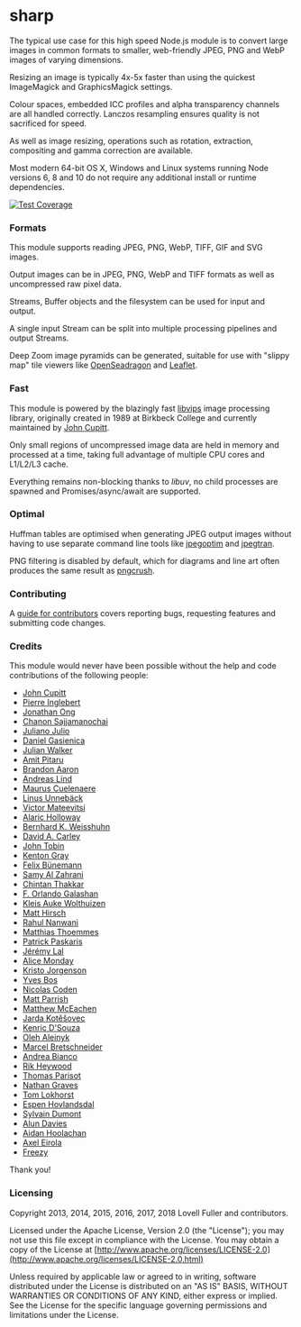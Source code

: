 # sharp

The typical use case for this high speed Node.js module
is to convert large images in common formats to
smaller, web-friendly JPEG, PNG and WebP images of varying dimensions.

Resizing an image is typically 4x-5x faster than using the
quickest ImageMagick and GraphicsMagick settings.

Colour spaces, embedded ICC profiles and alpha transparency channels are all handled correctly.
Lanczos resampling ensures quality is not sacrificed for speed.

As well as image resizing, operations such as
rotation, extraction, compositing and gamma correction are available.

Most modern 64-bit OS X, Windows and Linux systems running
Node versions 6, 8 and 10
do not require any additional install or runtime dependencies.

[![Test Coverage](https://coveralls.io/repos/lovell/sharp/badge.png?branch=master)](https://coveralls.io/r/lovell/sharp?branch=master)

### Formats

This module supports reading JPEG, PNG, WebP, TIFF, GIF and SVG images.

Output images can be in JPEG, PNG, WebP and TIFF formats as well as uncompressed raw pixel data.

Streams, Buffer objects and the filesystem can be used for input and output.

A single input Stream can be split into multiple processing pipelines and output Streams.

Deep Zoom image pyramids can be generated,
suitable for use with "slippy map" tile viewers like
[OpenSeadragon](https://github.com/openseadragon/openseadragon)
and [Leaflet](https://github.com/turban/Leaflet.Zoomify).

### Fast

This module is powered by the blazingly fast
[libvips](https://github.com/libvips/libvips) image processing library,
originally created in 1989 at Birkbeck College
and currently maintained by
[John Cupitt](https://github.com/jcupitt).

Only small regions of uncompressed image data
are held in memory and processed at a time,
taking full advantage of multiple CPU cores and L1/L2/L3 cache.

Everything remains non-blocking thanks to _libuv_,
no child processes are spawned and Promises/async/await are supported.

### Optimal

Huffman tables are optimised when generating JPEG output images
without having to use separate command line tools like
[jpegoptim](https://github.com/tjko/jpegoptim) and
[jpegtran](http://jpegclub.org/jpegtran/).

PNG filtering is disabled by default,
which for diagrams and line art often produces the same result
as [pngcrush](https://pmt.sourceforge.io/pngcrush/).

### Contributing

A [guide for contributors](https://github.com/lovell/sharp/blob/master/CONTRIBUTING.md)
covers reporting bugs, requesting features and submitting code changes.

### Credits

This module would never have been possible without
the help and code contributions of the following people:

* [John Cupitt](https://github.com/jcupitt)
* [Pierre Inglebert](https://github.com/pierreinglebert)
* [Jonathan Ong](https://github.com/jonathanong)
* [Chanon Sajjamanochai](https://github.com/chanon)
* [Juliano Julio](https://github.com/julianojulio)
* [Daniel Gasienica](https://github.com/gasi)
* [Julian Walker](https://github.com/julianwa)
* [Amit Pitaru](https://github.com/apitaru)
* [Brandon Aaron](https://github.com/brandonaaron)
* [Andreas Lind](https://github.com/papandreou)
* [Maurus Cuelenaere](https://github.com/mcuelenaere)
* [Linus Unnebäck](https://github.com/LinusU)
* [Victor Mateevitsi](https://github.com/mvictoras)
* [Alaric Holloway](https://github.com/skedastik)
* [Bernhard K. Weisshuhn](https://github.com/bkw)
* [David A. Carley](https://github.com/dacarley)
* [John Tobin](https://github.com/jtobinisaniceguy)
* [Kenton Gray](https://github.com/kentongray)
* [Felix Bünemann](https://github.com/felixbuenemann)
* [Samy Al Zahrani](https://github.com/salzhrani)
* [Chintan Thakkar](https://github.com/lemnisk8)
* [F. Orlando Galashan](https://github.com/frulo)
* [Kleis Auke Wolthuizen](https://github.com/kleisauke)
* [Matt Hirsch](https://github.com/mhirsch)
* [Rahul Nanwani](https://github.com/rnanwani)
* [Matthias Thoemmes](https://github.com/cmtt)
* [Patrick Paskaris](https://github.com/ppaskaris)
* [Jérémy Lal](https://github.com/kapouer)
* [Alice Monday](https://github.com/alice0meta)
* [Kristo Jorgenson](https://github.com/kristojorg)
* [Yves Bos](https://github.com/YvesBos)
* [Nicolas Coden](https://github.com/ncoden)
* [Matt Parrish](https://github.com/pbomb)
* [Matthew McEachen](https://github.com/mceachen)
* [Jarda Kotěšovec](https://github.com/jardakotesovec)
* [Kenric D'Souza](https://github.com/AzureByte)
* [Oleh Aleinyk](https://github.com/oaleynik)
* [Marcel Bretschneider](https://github.com/3epnm)
* [Andrea Bianco](https://github.com/BiancoA)
* [Rik Heywood](https://github.com/rikh42)
* [Thomas Parisot](https://github.com/oncletom)
* [Nathan Graves](https://github.com/woolite64)
* [Tom Lokhorst](https://github.com/tomlokhorst)
* [Espen Hovlandsdal](https://github.com/rexxars)
* [Sylvain Dumont](https://github.com/sylvaindumont)
* [Alun Davies](https://github.com/alundavies)
* [Aidan Hoolachan](https://github.com/ajhool)
* [Axel Eirola](https://github.com/aeirola)
* [Freezy](https://github.com/freezy)

Thank you!

### Licensing

Copyright 2013, 2014, 2015, 2016, 2017, 2018 Lovell Fuller and contributors.

Licensed under the Apache License, Version 2.0 (the "License");
you may not use this file except in compliance with the License.
You may obtain a copy of the License at
[http://www.apache.org/licenses/LICENSE-2.0](http://www.apache.org/licenses/LICENSE-2.0.html)

Unless required by applicable law or agreed to in writing, software
distributed under the License is distributed on an "AS IS" BASIS,
WITHOUT WARRANTIES OR CONDITIONS OF ANY KIND, either express or implied.
See the License for the specific language governing permissions and
limitations under the License.
